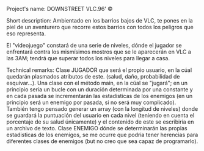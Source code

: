 Project's name: DOWNSTREET VLC.96' ©

Short description:
Ambientado en los barrios bajos de VLC, te pones en la piel de un aventurero que recorre estos barrios con todos los peligros que eso representa.

El "videojuego" constará de una serie de niveles, dónde el jugador se enfrentará contra los mismísimos mostros que se le aparecerán en VLC a las 3AM; tendrá que superar todos los niveles para llegar a casa. 

Technical remarks:
Clase JUGADOR que será el propio usuario, en la cúal quedarán plasmados atributos de este. (salud, daño, probabilidad de esquivar...).
Una clase con el método main, en la cúal se "jugará"; en un principio sería un bucle con un duración determinada por una constante y en cada pasada se incrementarán las estadisticas de los enemigos (en un principio será un enemigo por pasada, si no será muy complicado). También tengo pensado generar un array (con la longitud de niveles) donde se guardará la puntuación del usuario en cada nivel (teniendo en cuenta el porcentaje de su salud únicamente) y el contenido de este se escribiría en un archivo de texto.
Clase ENEMIGO dónde se determinarán las propias estadisticas de los enemigos, se me ocurre que podria tener herencias para diferentes clases de enemigos (but no creo que sea capaz de programarlo).

